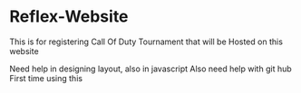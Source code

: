 # Reflex-Website
This is for registering Call Of Duty Tournament that will be Hosted on this website

Need help in designing layout, also in javascript
Also need help with git hub First time using this 
